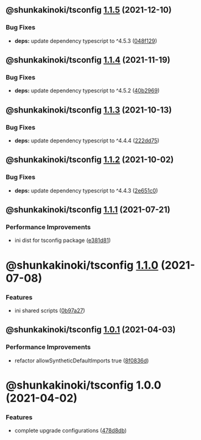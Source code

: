 ## @shunkakinoki/tsconfig [1.1.5](https://github.com/shunkakinoki/configurations/compare/@shunkakinoki/tsconfig@1.1.4...@shunkakinoki/tsconfig@1.1.5) (2021-12-10)

### Bug Fixes

- **deps:** update dependency typescript to ^4.5.3 ([048f129](https://github.com/shunkakinoki/configurations/commit/048f1299f86fbdf29dca1f9b90de28906a570aee))

## @shunkakinoki/tsconfig [1.1.4](https://github.com/shunkakinoki/configurations/compare/@shunkakinoki/tsconfig@1.1.3...@shunkakinoki/tsconfig@1.1.4) (2021-11-19)

### Bug Fixes

- **deps:** update dependency typescript to ^4.5.2 ([40b2969](https://github.com/shunkakinoki/configurations/commit/40b2969932a5649e60b3971dc18a35495dcd963b))

## @shunkakinoki/tsconfig [1.1.3](https://github.com/shunkakinoki/configurations/compare/@shunkakinoki/tsconfig@1.1.2...@shunkakinoki/tsconfig@1.1.3) (2021-10-13)

### Bug Fixes

- **deps:** update dependency typescript to ^4.4.4 ([222dd75](https://github.com/shunkakinoki/configurations/commit/222dd751f7bde652ac380a9be279c374945d0b73))

## @shunkakinoki/tsconfig [1.1.2](https://github.com/shunkakinoki/configurations/compare/@shunkakinoki/tsconfig@1.1.1...@shunkakinoki/tsconfig@1.1.2) (2021-10-02)

### Bug Fixes

- **deps:** update dependency typescript to ^4.4.3 ([2e651c0](https://github.com/shunkakinoki/configurations/commit/2e651c0e014f59065d6b952b0ef01f6100371057))

## @shunkakinoki/tsconfig [1.1.1](https://github.com/shunkakinoki/configurations/compare/@shunkakinoki/tsconfig@1.1.0...@shunkakinoki/tsconfig@1.1.1) (2021-07-21)

### Performance Improvements

- ini dist for tsconfig package ([e381d81](https://github.com/shunkakinoki/configurations/commit/e381d81c5f332df90052430f888a962852e50d52))

# @shunkakinoki/tsconfig [1.1.0](https://github.com/shunkakinoki/configurations/compare/@shunkakinoki/tsconfig@1.0.1...@shunkakinoki/tsconfig@1.1.0) (2021-07-08)

### Features

- ini shared scripts ([0b97a27](https://github.com/shunkakinoki/configurations/commit/0b97a270fa11b6c6d89562b9e872e1dde64d4d75))

## @shunkakinoki/tsconfig [1.0.1](https://github.com/shunkakinoki/configurations/compare/@shunkakinoki/tsconfig@1.0.0...@shunkakinoki/tsconfig@1.0.1) (2021-04-03)

### Performance Improvements

- refactor allowSyntheticDefaultImports true ([8f0836d](https://github.com/shunkakinoki/configurations/commit/8f0836d49e88ab56ad436d82168a2e7e9e42f4ad))

# @shunkakinoki/tsconfig 1.0.0 (2021-04-02)

### Features

- complete upgrade configurations ([478d8db](https://github.com/shunkakinoki/configurations/commit/478d8db3afc1157e242d47bc9439256b18849952))
